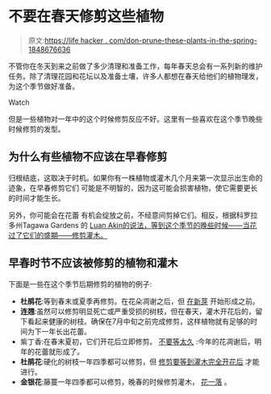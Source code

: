 # 不要在春天修剪这些植物

> 原文:[https://life hacker . com/don-prune-these-plants-in-the-spring-1848676636](https://lifehacker.com/dont-prune-these-plants-in-the-spring-1848676636)

不管你在冬天到来之前做了多少清理和准备工作，每年春天总会有一系列新的维护任务。除了清理花园和花坛以及准备土壤，许多人都想在春天给他们的植物理发，为这个季节做好准备。

Watch

但是一些植物对一年中的这个时候修剪反应不好。这里有一些喜欢在这个季节晚些时候修剪的发型。

## 为什么有些植物不应该在早春修剪

归根结底，这取决于时机。如果你有一株植物或灌木几个月来第一次显示出生命的迹象，在早春修剪它们 可能是不明智的，因为这可能会损害植物，使它需要更长的时间才能生长。

另外，你可能会在花蕾 有机会绽放之前，不经意间剪掉它们。相反，根据科罗拉多州Tagawa Gardens 的 [Luan Akin的说法，等到这个季节的晚些时候——当花过了它们的盛期——修剪灌木。](https://www.tagawagardens.com/blog/prune-in-spring-yes-and-no/)

## 早春时节不应该被修剪的植物和灌木

下面是一些在这个季节后期修剪的植物的例子:

*   **杜鹃花**:等到春末或夏季再修剪。在花朵凋谢之后，但 [在新芽](https://lenoir.ces.ncsu.edu/2016/06/prune-azaleas-now/) 开始形成之前。
*   **连翘**:虽然可以修剪明显死亡或严重受损的树枝，但在春天，灌木开花后的，留下看起来健康的树枝。确保在7月中旬之前完成修剪，这样植物就有足够的时间为下一年长出花蕾。
*   紫丁香:在春末夏初，它们开花后立即修剪。 [不要等太久](https://www.russelltreeexperts.com/arbor-ed/2020/4/6/when-and-how-to-prune-lilacs#:~:text=When%20To%20Prune,all%20of%20next%20year's%20flowers.) :今年的花凋谢后，明年的花蕾就形成了。
*   **杜鹃花**:硬化的树枝一年四季都可以修剪，但 [修剪要等到灌木完全开花后](https://www.rhododendron.org/v34n3p125.htm) 才能进行。
*   **金银花**:藤蔓一年四季都可以修剪，晚春的时候修剪灌木， [花一落](https://www.gardeningknowhow.com/ornamental/vines/honeysuckle/prune-honeysuckle-plants.htm#:~:text=Honeysuckles%20include%20both%20vines%20and,dormant%20for%20major%20pruning%20jobs.) 。